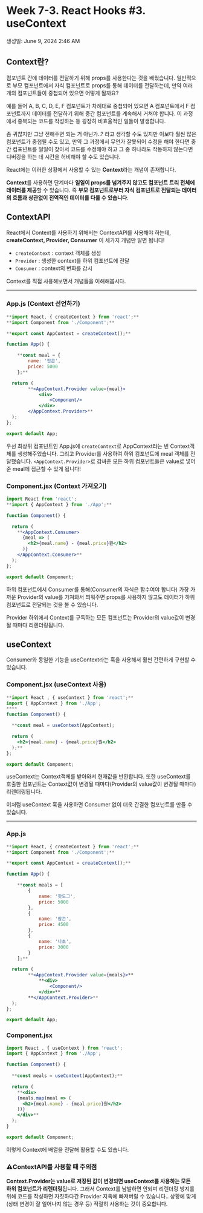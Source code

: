 # Week 7-3. React Hooks #3. useContext

생성일: June 9, 2024 2:46 AM

## Context란?

컴포넌트 간에 데이터를 전달하기 위해 props를 사용한다는 것을 배웠습니다. 일반적으로 부모 컴포넌트에서 자식 컴포넌트로 props를 통해 데이터를 전달하는데, 만약 여러개의 컴포넌트들이 중첩되어 있으면 어떻게 될까요? 

예를 들어 A, B, C, D, E, F 컴포넌트가 차례대로 중첩되어 있으면 A 컴포넌트에서 F 컴포넌트까지 데이터를 전달하기 위해 중간 컴포넌트를 계속해서 거쳐야 합니다. 이 과정에서 중복되는 코드를 작성하는 등 굉장히 비효율적인 일들이 발생합니다. 

좀 귀찮지만 그냥 전해주면 되는 거 아닌가..? 라고 생각할 수도 있지만 이보다 훨씬 많은 컴포넌트가 중첩될 수도 있고, 만약 그 과정에서 무언가 잘못되어 수정을 해야 한다면 중간 컴포넌트를 일일이 찾아서 코드를 수정해야 하고 그 중 하나라도 작동하지 않는다면 디버깅을 하는 데 시간을 허비해야 할 수도 있습니다. 

React에는 이러한 상황에서 사용할 수 있는 **Context**라는 개념이 존재합니다.

**Context**를 사용하면 단계마다 **일일이 props를 넘겨주지 않고도 컴포넌트 트리 전체에 데이터를 제공**할 수 있습니다. 즉 **부모 컴포넌트로부터 자식 컴포넌트로 전달되는 데이터의 흐름과 상관없이 전역적인 데이터를 다룰 수 있습니다**. 

## ContextAPI

React에서 Context를 사용하기 위해서는 ContextAPI를 사용해야 하는데, **createContext, Provider, Consumer** 이 세가지 개념만 알면 됩니다!

- `createContext` : context 객체를 생성
- `Provider` : 생성한 context를 하위 컴포넌트에 전달
- `Consumer` : context의 변화를 감시

Context를 직접 사용해보면서 개념들을 이해해봅시다. 

---

### App.js (Context 선언하기)

```jsx
**import React, { createContext } from 'react';**
**import Component from './Component';**

**export const AppContext = createContext();**

function App() {

	**const meal = {
		name: '팝콘',
		price: 5000
	};**

  return (
		**<AppContext.Provider value={meal}>
			<div>
				<Component/>
			</div>
		</AppContext.Provider>**
  );
};

export default App;
```

우선 최상위 컴포넌트인 App.js에 `createContext`로 AppContext라는 빈 Context객체를 생성해주었습니다. 그리고 Provider를 사용하여 하위 컴포넌트에 meal 객체를 전달했습니다. 
`<AppContext.Provider>`로 감싸준 모든 하위 컴포넌트들은 value로 넣어준 meal에 접근할 수 있게 됩니다!

### Component.jsx (Context 가져오기)

```jsx
import React from 'react';
**import { AppContext } from './App';**

function Component() {

  return (
    **<AppContext.Consumer>
      {meal => (
        <h2>{meal.name} - {meal.price}원</h2>
      )}
    </AppContext.Consumer>**
  );
};

export default Component;
```

하위 컴포넌트에서 Consumer를 통해(Consumer의 자식은 함수여야 합니다) 가장 가까운 Provider의 value를 가져와서 띄워주면 props를 사용하지 않고도 데이터가 하위 컴포넌트로 전달되는 것을 볼 수 있습니다. 

Provider 하위에서 Context를 구독하는 모든 컴포넌트는 Provider의 value값이 변경될 때마다 리렌더링됩니다.

## useContext

Consumer와 동일한 기능을 useContext라는 훅을 사용해서 훨씬 간편하게 구현할 수 있습니다. 

### Component.jsx (useContext 사용)

```jsx
**import React , { useContext } from 'react';**
import { AppContext } from './App';
****
function Component() {

  **const meal = useContext(AppContext);

  return (
    <h2>{meal.name} - {meal.price}원</h2>
  );**
};

export default Component;
```

useContext는 Context객체를 받아와서 현재값을 반환합니다. 또한 useContext를 호출한 컴포넌트는 Context값이 변경될 때마다(Provider의 value값이 변경될 때마다) 리렌더링됩니다. 

이처럼 useContext 훅을 사용하면 Consumer 없이 더욱 간결한 컴포넌트를 만들 수 있습니다. 

---

### App.js

```jsx
**import React, { createContext } from 'react';**
**import Component from './Component';**

**export const AppContext = createContext();**

function App() {

	**const meals = [
		{
			name: '핫도그',
			price: 5000
		},
		{
			name: '팝콘',
			price: 4500
		},
		{
			name: '나초',
			price: 3000
		}
	];**

  return (
		**<AppContext.Provider value={meals}>**
			**<div>
				<Component/>
			</div>**
		**</AppContext.Provider>**
  );
};

export default App;
```

### Component.jsx

```jsx
import React , { useContext } from 'react';
import { AppContext } from './App';

function Component() {
  
  **const meals = useContext(AppContext);**

  return (
    **<div>
    {meals.map(meal => (
      <h2>{meal.name} - {meal.price}원</h2>
    ))}
    </div>**
  );
}

export default Component;
```

이렇게 Context에 배열을 전달해 활용할 수도 있습니다.

### **⚠️ContextAPI를 사용할 때 주의점**

**Context.Provider는 value로 저장된 값이 변경되면 useContext를 사용하는 모든 하위 컴포넌트가 리렌더링**됩니다. 그래서 Context를 남발하면 안되며 리렌더링 방지를 위해 코드를 작성하면 자칫하다간 Provider 지옥에 빠져버릴 수 있습니다.. 
상황에 맞게(상태 변경이 잘 일어나지 않는 경우 등) 적절히 사용하는 것이 중요합니다.